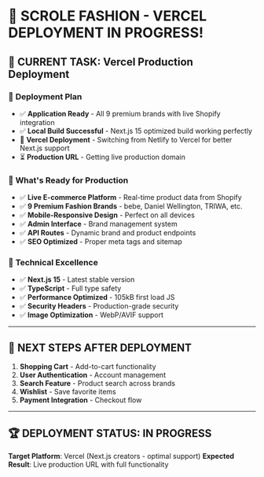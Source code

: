 # 🎉 SCROLE FASHION - VERCEL DEPLOYMENT IN PROGRESS!

## 🚀 **CURRENT TASK: Vercel Production Deployment**

### 🎯 **Deployment Plan**
- ✅ **Application Ready** - All 9 premium brands with live Shopify integration
- ✅ **Local Build Successful** - Next.js 15 optimized build working perfectly
- 🔄 **Vercel Deployment** - Switching from Netlify to Vercel for better Next.js support
- ⏳ **Production URL** - Getting live production domain

### 🌟 **What's Ready for Production**
- ✅ **Live E-commerce Platform** - Real-time product data from Shopify
- ✅ **9 Premium Fashion Brands** - bebe, Daniel Wellington, TRIWA, etc.
- ✅ **Mobile-Responsive Design** - Perfect on all devices
- ✅ **Admin Interface** - Brand management system
- ✅ **API Routes** - Dynamic brand and product endpoints
- ✅ **SEO Optimized** - Proper meta tags and sitemap

### 🔧 **Technical Excellence**
- ✅ **Next.js 15** - Latest stable version
- ✅ **TypeScript** - Full type safety
- ✅ **Performance Optimized** - 105kB first load JS
- ✅ **Security Headers** - Production-grade security
- ✅ **Image Optimization** - WebP/AVIF support

---

## 🎯 **NEXT STEPS AFTER DEPLOYMENT**
1. **Shopping Cart** - Add-to-cart functionality
2. **User Authentication** - Account management
3. **Search Feature** - Product search across brands
4. **Wishlist** - Save favorite items
5. **Payment Integration** - Checkout flow

---

## 🏆 **DEPLOYMENT STATUS: IN PROGRESS**
**Target Platform**: Vercel (Next.js creators - optimal support)
**Expected Result**: Live production URL with full functionality
